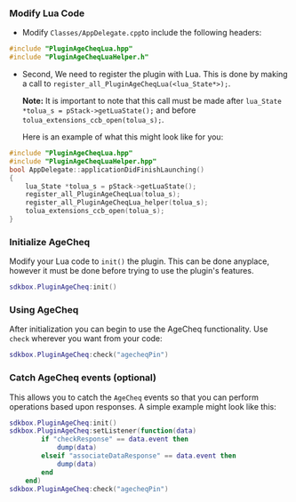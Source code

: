 ### Modify Lua Code
* Modify `Classes/AppDelegate.cpp`to include the following headers:
```cpp
#include "PluginAgeCheqLua.hpp"
#include "PluginAgeCheqLuaHelper.h"
```

* Second, We need to register the plugin with Lua. This is done by making a call to `register_all_PluginAgeCheqLua(<lua_State*>);`.

  __Note:__ It is important to note that this call must be made after `lua_State *tolua_s = pStack->getLuaState();` and before `tolua_extensions_ccb_open(tolua_s);`.

	Here is an example of what this might look like for you:
```cpp
#include "PluginAgeCheqLua.hpp"
#include "PluginAgeCheqLuaHelper.hpp"
bool AppDelegate::applicationDidFinishLaunching()
{
	lua_State *tolua_s = pStack->getLuaState();
	register_all_PluginAgeCheqLua(tolua_s);
	register_all_PluginAgeCheqLua_helper(tolua_s);
	tolua_extensions_ccb_open(tolua_s);
}
```

### Initialize AgeCheq
Modify your Lua code to `init()` the plugin. This can be done anyplace, however it must be done before trying to use the plugin's features.
```lua
sdkbox.PluginAgeCheq:init()
```

### Using AgeCheq
After initialization you can begin to use the AgeCheq functionality. Use `check` wherever you want from your code:
```lua
sdkbox.PluginAgeCheq:check("agecheqPin")
```

### Catch AgeCheq events (optional)
This allows you to catch the `AgeCheq` events so that you can perform operations based upon responses. A simple example might look like this:
```lua
sdkbox.PluginAgeCheq:init()
sdkbox.PluginAgeCheq:setListener(function(data)
	    if "checkResponse" == data.event then
	        dump(data)
	    elseif "associateDataResponse" == data.event then
	        dump(data)
	    end
	end)
sdkbox.PluginAgeCheq:check("agecheqPin")
```
